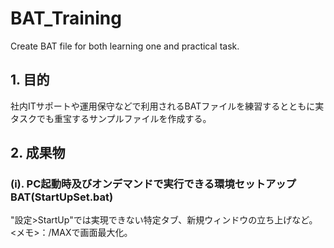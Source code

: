 # BAT_Training
Create BAT file for both learning one and practical task.

## 1. 目的  
社内ITサポートや運用保守などで利用されるBATファイルを練習するとともに実タスクでも重宝するサンプルファイルを作成する。
## 2. 成果物  
### (i). PC起動時及びオンデマンドで実行できる環境セットアップBAT(StartUpSet.bat)
"設定>StartUp"では実現できない特定タブ、新規ウィンドウの立ち上げなど。  
<メモ>：/MAXで画面最大化。
